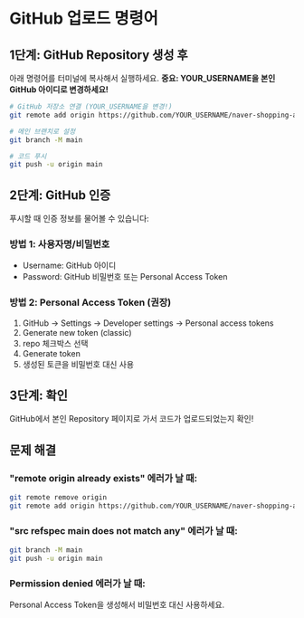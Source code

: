 # GitHub 업로드 명령어

## 1단계: GitHub Repository 생성 후

아래 명령어를 터미널에 복사해서 실행하세요.
**중요: YOUR_USERNAME을 본인 GitHub 아이디로 변경하세요!**

```bash
# GitHub 저장소 연결 (YOUR_USERNAME을 변경!)
git remote add origin https://github.com/YOUR_USERNAME/naver-shopping-analyzer.git

# 메인 브랜치로 설정
git branch -M main

# 코드 푸시
git push -u origin main
```

## 2단계: GitHub 인증

푸시할 때 인증 정보를 물어볼 수 있습니다:

### 방법 1: 사용자명/비밀번호
- Username: GitHub 아이디
- Password: GitHub 비밀번호 또는 Personal Access Token

### 방법 2: Personal Access Token (권장)
1. GitHub → Settings → Developer settings → Personal access tokens
2. Generate new token (classic)
3. repo 체크박스 선택
4. Generate token
5. 생성된 토큰을 비밀번호 대신 사용

## 3단계: 확인
GitHub에서 본인 Repository 페이지로 가서 코드가 업로드되었는지 확인!

## 문제 해결

### "remote origin already exists" 에러가 날 때:
```bash
git remote remove origin
git remote add origin https://github.com/YOUR_USERNAME/naver-shopping-analyzer.git
```

### "src refspec main does not match any" 에러가 날 때:
```bash
git branch -M main
git push -u origin main
```

### Permission denied 에러가 날 때:
Personal Access Token을 생성해서 비밀번호 대신 사용하세요.
